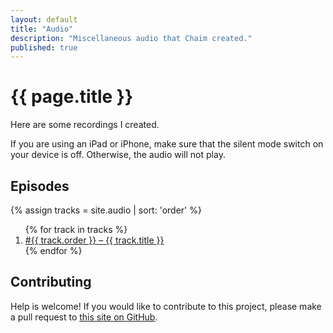 ```yaml
---
layout: default
title: "Audio"
description: "Miscellaneous audio that Chaim created."
published: true
---
```

# {{ page.title }}

Here are some recordings I created.

If you are using an iPad or iPhone, make sure that the silent mode switch on your device is off. Otherwise, the audio will not play.

## Episodes

{% assign tracks = site.audio | sort: 'order' %}
<ol class="post-list">
{% for track in tracks %}
  <li>
    <a href="{{ track.url }}">
      #{{ track.order }} – {{ track.title }}
    </a>
  </li>
{% endfor %}
</ol>

## Contributing

Help is welcome! If you would like to contribute to this project, please make a pull request to [this site on GitHub](https://github.com/chaimleib/chaimleib.github.io).

